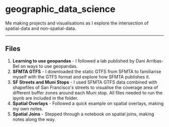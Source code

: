# geographic_data_science
Me making projects and visualisations as I explore the intersection of spatial-data and non-spatial-data.

---
## Files
1. **Learning to use geopandas** - I followed a lab published by Dani Arribas-Bel on ways to use geopandas.
2. **SFMTA GTFS** - I downloaded the static GTFS from SFMTA to familiarise myself with the GTFS format and explore how SFMTA publishes it.
3. **SF Streets and Muni Stops** - I used SFMTA GTFS data combined with shapefiles of San Francisco's streets to visualise the coverage area of different buffer zones around each Muni stop. All files needed to run the ipynb are included in the folder.
4. **Spatial Overlays** - Followed a quick example on spatial overlays, making my own notes.
5. **Spatial Joins** - Stepped through a notebook on spatial joins, making notes along the way.
